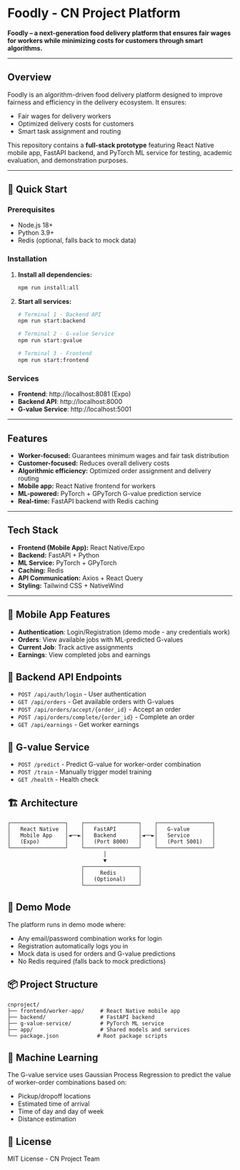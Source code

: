 # Foodly - CN Project Platform

**Foodly – a next-generation food delivery platform that ensures fair wages for workers while minimizing costs for customers through smart algorithms.**

---

## Overview

Foodly is an algorithm-driven food delivery platform designed to improve fairness and efficiency in the delivery ecosystem. It ensures:

- Fair wages for delivery workers
- Optimized delivery costs for customers
- Smart task assignment and routing

This repository contains a **full-stack prototype** featuring React Native mobile app, FastAPI backend, and PyTorch ML service for testing, academic evaluation, and demonstration purposes.

---

## 🚀 Quick Start

### Prerequisites
- Node.js 18+
- Python 3.9+
- Redis (optional, falls back to mock data)

### Installation

1. **Install all dependencies:**
   ```bash
   npm run install:all
   ```

2. **Start all services:**
   ```bash
   # Terminal 1 - Backend API
   npm run start:backend
   
   # Terminal 2 - G-value Service
   npm run start:gvalue
   
   # Terminal 3 - Frontend
   npm run start:frontend
   ```

### Services

- **Frontend**: http://localhost:8081 (Expo)
- **Backend API**: http://localhost:8000
- **G-value Service**: http://localhost:5001

---

## Features

- **Worker-focused:** Guarantees minimum wages and fair task distribution
- **Customer-focused:** Reduces overall delivery costs
- **Algorithmic efficiency:** Optimized order assignment and delivery routing
- **Mobile app:** React Native frontend for workers
- **ML-powered:** PyTorch + GPyTorch G-value prediction service
- **Real-time:** FastAPI backend with Redis caching

---

## Tech Stack

- **Frontend (Mobile App):** React Native/Expo
- **Backend:** FastAPI + Python
- **ML Service:** PyTorch + GPyTorch
- **Caching:** Redis
- **API Communication:** Axios + React Query
- **Styling:** Tailwind CSS + NativeWind

---

## 📱 Mobile App Features

- **Authentication**: Login/Registration (demo mode - any credentials work)
- **Orders**: View available jobs with ML-predicted G-values
- **Current Job**: Track active assignments
- **Earnings**: View completed jobs and earnings

## 🔧 Backend API Endpoints

- `POST /api/auth/login` - User authentication
- `GET /api/orders` - Get available orders with G-values
- `POST /api/orders/accept/{order_id}` - Accept an order
- `POST /api/orders/complete/{order_id}` - Complete an order
- `GET /api/earnings` - Get worker earnings

## 🤖 G-value Service

- `POST /predict` - Predict G-value for worker-order combination
- `POST /train` - Manually trigger model training
- `GET /health` - Health check

## 🏗️ Architecture

```
┌─────────────────┐    ┌─────────────────┐    ┌─────────────────┐
│   React Native  │    │   FastAPI       │    │   G-value       │
│   Mobile App    │◄──►│   Backend       │◄──►│   Service       │
│   (Expo)        │    │   (Port 8000)   │    │   (Port 5001)   │
└─────────────────┘    └─────────────────┘    └─────────────────┘
                              │
                              ▼
                       ┌─────────────────┐
                       │     Redis       │
                       │   (Optional)    │
                       └─────────────────┘
```

## 🧪 Demo Mode

The platform runs in demo mode where:
- Any email/password combination works for login
- Registration automatically logs you in
- Mock data is used for orders and G-value predictions
- No Redis required (falls back to mock predictions)

## 📦 Project Structure

```
cnproject/
├── frontend/worker-app/     # React Native mobile app
├── backend/                 # FastAPI backend
├── g-value-service/         # PyTorch ML service
├── app/                     # Shared models and services
└── package.json            # Root package scripts
```

## 🔬 Machine Learning

The G-value service uses Gaussian Process Regression to predict the value of worker-order combinations based on:
- Pickup/dropoff locations
- Estimated time of arrival
- Time of day and day of week
- Distance estimation

## 📄 License

MIT License - CN Project Team